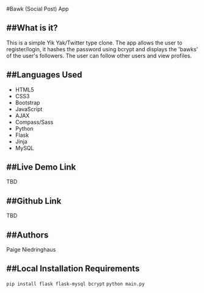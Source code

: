 #Bawk (Social Post) App

##What is it?
---
This is a simple Yik Yak/Twitter type clone. The app allows the user to register/login, it hashes the password using bcrypt and displays the 'bawks' of the user's followers. The user can follow other users and view profiles.

##Languages Used
---
  * HTML5
  * CSS3
  * Bootstrap
  * JavaScript
  * AJAX
  * Compass/Sass
  * Python
  * Flask
  * Jinja
  * MySQL

##Live Demo Link
---
TBD

##Github Link
---
TBD

##Authors
---
Paige Niedringhaus

##Local Installation Requirements
---
`pip install flask flask-mysql bcrypt`
`python main.py`

